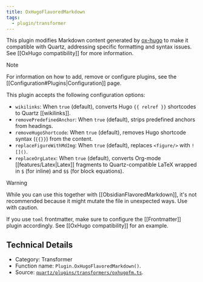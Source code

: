 ```yaml
---
title: OxHugoFlavoredMarkdown
tags:
  - plugin/transformer
---
```


This plugin modifies Markdown content generated by [ox-hugo](https://github.com/kaushalmodi/ox-hugo) to make it compatible with Quartz, addressing specific formatting and syntax issues. See [[OxHugo compatibility]] for more information.

> [!note]
> For information on how to add, remove or configure plugins, see the [[Configuration#Plugins|Configuration]] page.

This plugin accepts the following configuration options:

- `wikilinks`: When `true` (default), converts Hugo `{{ relref }}` shortcodes to Quartz [[wikilinks]].
- `removePredefinedAnchor`: When `true` (default), strips predefined anchors from headings.
- `removeHugoShortcode`: When `true` (default), removes Hugo shortcode syntax (`{{}}`) from the content.
- `replaceFigureWithMdImg`: When `true` (default), replaces `<figure/>` with `![]()`.
- `replaceOrgLatex`: When `true` (default), converts Org-mode [[features/Latex|Latex]] fragments to Quartz-compatible LaTeX wrapped in `$` (for inline) and `$$` (for block equations).

> [!warning]
> While you can use this together with [[ObsidianFlavoredMarkdown]], it's not recommended because it might mutate the file in unexpected ways. Use with caution.
>
> If you use `toml` frontmatter, make sure to configure the [[Frontmatter]] plugin accordingly. See [[OxHugo compatibility]] for an example.

## Technical Details

- Category: Transformer
- Function name: `Plugin.OxHugoFlavoredMarkdown()`.
- Source: [`quartz/plugins/transformers/oxhugofm.ts`](https://github.com/jackyzha0/quartz/blob/v4/quartz/plugins/transformers/oxhugofm.ts).
